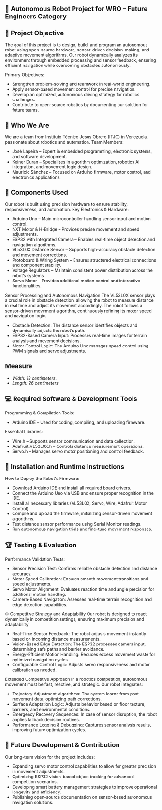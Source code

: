 ## 🚀 Autonomous Robot Project for WRO – Future Engineers Category


## 🎯 Project Objective
The goal of this project is to design, build, and program an autonomous robot using open-source hardware, sensor-driven decision-making, and adaptive movement algorithms. Our robot dynamically analyzes its environment through embedded processing and sensor feedback, ensuring efficient navigation while overcoming obstacles autonomously.

Primary Objectives:
- Strengthen problem-solving and teamwork in real-world engineering.
- Apply sensor-based movement control for precise navigation.
- Develop an optimized, autonomous driving strategy for robotics challenges.
- Contribute to open-source robotics by documenting our solution for future teams.


## 🔹 Who We Are
We are a team from Instituto Técnico Jesús Obrero (ITJO) in Venezuela, passionate about robotics and automation.
Team Members:
- José Lapeira – Expert in embedded programming, electronic systems, and software development.
- Keiner Duran – Specializes in algorithm optimization, robotics AI integration, and movement logic design.
- Mauricio Sánchez – Focused on Arduino firmware, motor control, and electronics applications.


## 🔧 Components Used
Our robot is built using precision hardware to ensure stability, responsiveness, and automation.
Key Electronics & Hardware:
- Arduino Uno – Main microcontroller handling sensor input and motion control.
- NXT Motor & H-Bridge – Provides precise movement and speed adjustments.
- ESP32 with Integrated Camera – Enables real-time object detection and navigation algorithms.
- VL53L0X Distance Sensor – Supports high-accuracy obstacle detection and movement corrections.
- Protoboard & Wiring System – Ensures structured electrical connections and component stability.
- Voltage Regulators – Maintain consistent power distribution across the robot’s systems.
- Servo Motor – Provides additional motion control and interactive functionalities.

Sensor Processing and Autonomous Navigation
The VL53L0X sensor plays a crucial role in obstacle detection, allowing the robot to measure distance in real time and adjust its movement accordingly. The robot follows a sensor-driven movement algorithm, continuously refining its motor speed and navigation logic.
- Obstacle Detection: The distance sensor identifies objects and dynamically adjusts the robot’s path.
- ESP32-Based Camera Input: Processes real-time images for terrain analysis and movement decisions.
- Motor Control Logic: The Arduino Uno manages speed control using PWM signals and servo adjustments.


## Measure
- _Width: 18 centimeters._
- _Length: 26 centimeters_


## 💻 Required Software & Development Tools

Programming & Compilation Tools:
- Arduino IDE – Used for coding, compiling, and uploading firmware.

Essential Libraries:
- Wire.h – Supports sensor communication and data collection.
- Adafruit_VL53L0X.h – Controls distance measurement operations.
- Servo.h – Manages servo motor positioning and control feedback.


## 🔌 Installation and Runtime Instructions
How to Deploy the Robot's Firmware:
- Download Arduino IDE and install all required board drivers.
- Connect the Arduino Uno via USB and ensure proper recognition in the IDE.
- Install all necessary libraries (VL53L0X, Servo, Wire, Adafruit Motor Control).
- Compile and upload the firmware, initializing sensor-driven movement algorithms.
- Test distance sensor performance using Serial Monitor readings.
- Run autonomous navigation trials and fine-tune movement responses.


## 🏆 Testing & Evaluation
Performance Validation Tests:
- Sensor Precision Test: Confirms reliable obstacle detection and distance accuracy.
- Motor Speed Calibration: Ensures smooth movement transitions and speed adjustments.
- Servo Motor Alignment: Evaluates reaction time and angle precision for additional motion handling.
- Camera-Based Navigation: Assesses real-time terrain recognition and edge detection capabilities.

⚙ Competitive Strategy and Adaptability
Our robot is designed to react dynamically in competition settings, ensuring maximum precision and adaptability:
- Real-Time Sensor Feedback: The robot adjusts movement instantly based on incoming distance measurements.
- Vision-Based Edge Detection: The ESP32 processes camera input, determining safe paths and barrier avoidance.
- Energy-Efficient Motion Handling: Reduces excess movement waste for optimized navigation cycles.
- Configurable Control Logic: Adjusts servo responsiveness and motor calibration as needed.
  
Extended Competitive Approach
In a robotics competition, autonomous movement must be fast, reactive, and strategic. Our robot integrates:
- Trajectory Adjustment Algorithms: The system learns from past movement data, optimizing path corrections.
- Surface Adaptation Logic: Adjusts behavior based on floor texture, barriers, and environmental conditions.
- Emergency Recovery Sequences: In case of sensor disruption, the robot applies fallback decision routines.
- Performance Logging & Debugging: Captures sensor analysis results, improving future optimization cycles.


## 🚀 Future Development & Contribution
Our long-term vision for the project includes:
- Expanding servo motor control capabilities to allow for greater precision in movement adjustments.
- Optimizing ESP32 vision-based object tracking for advanced competition scenarios.
- Developing smart battery management strategies to improve operational longevity and efficiency.
- Publishing open-source documentation on sensor-based autonomous navigation solutions.
